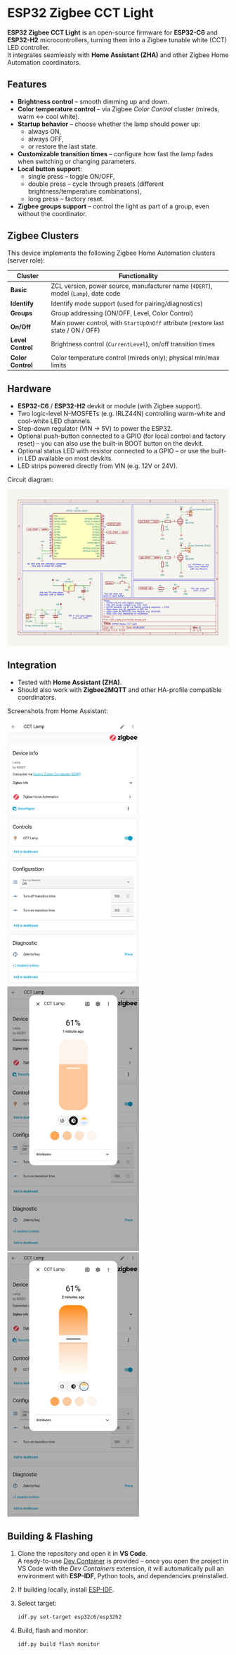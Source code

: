 # ESP32 Zigbee CCT Light
**ESP32 Zigbee CCT Light** is an open-source firmware for **ESP32-C6** and **ESP32-H2** microcontrollers, turning them into a Zigbee tunable white (CCT) LED controller.  
It integrates seamlessly with **Home Assistant (ZHA)** and other Zigbee Home Automation coordinators.

## Features
- **Brightness control** – smooth dimming up and down.
- **Color temperature control** – via Zigbee *Color Control* cluster (mireds, warm <-> cool white).
- **Startup behavior** – choose whether the lamp should power up:
  - always ON,
  - always OFF,
  - or restore the last state.
- **Customizable transition times** – configure how fast the lamp fades when switching or changing parameters.
- **Local button support**:
  - single press – toggle ON/OFF,
  - double press – cycle through presets (different brightness/temperature combinations),
  - long press – factory reset.
- **Zigbee groups support** – control the light as part of a group, even without the coordinator.

## Zigbee Clusters
This device implements the following Zigbee Home Automation clusters (server role):

| Cluster         | Functionality                                                                 |
|-----------------|-------------------------------------------------------------------------------|
| **Basic**       | ZCL version, power source, manufacturer name (`4DERT`), model (`Lamp`), date code |
| **Identify**    | Identify mode support (used for pairing/diagnostics)                         |
| **Groups**      | Group addressing (ON/OFF, Level, Color Control)                              |
| **On/Off**      | Main power control, with `StartUpOnOff` attribute (restore last state / ON / OFF) |
| **Level Control** | Brightness control (`CurrentLevel`), on/off transition times                |
| **Color Control** | Color temperature control (mireds only); physical min/max limits            |

## Hardware
- **ESP32-C6** / **ESP32-H2** devkit or module (with Zigbee support).
- Two logic-level N-MOSFETs (e.g. IRLZ44N) controlling warm-white and cool-white LED channels.  
- Step-down regulator (VIN → 5V) to power the ESP32.  
- Optional push-button connected to a GPIO (for local control and factory reset) – you can also use the built-in BOOT button on the devkit.  
- Optional status LED with resistor connected to a GPIO – or use the built-in LED available on most devkits.  
- LED strips powered directly from VIN (e.g. 12V or 24V).  

Circuit diagram:

<img src="images/schematic.png" alt="KiCad schematic" width="600"/>

## Integration
- Tested with **Home Assistant (ZHA)**.
- Should also work with **Zigbee2MQTT** and other HA-profile compatible coordinators.

Screenshots from Home Assistant:

<img src="images/image_1.png" alt="drawing" width="300"/>
<img src="images/image_2.png" alt="drawing" width="300"/>
<img src="images/image_3.png" alt="drawing" width="300"/>

## Building & Flashing
1. Clone the repository and open it in **VS Code**.  
   A ready-to-use [Dev Container](https://code.visualstudio.com/docs/devcontainers/containers) is provided – once you open the project in VS Code with the *Dev Containers* extension, it will automatically pull an environment with **ESP-IDF**, Python tools, and dependencies preinstalled.  

2. If building locally, install [ESP-IDF](https://docs.espressif.com/projects/esp-idf/en/latest/esp32c6/get-started/).  

3. Select target:
    ```bash
    idf.py set-target esp32c6/esp32h2
    ```

4. Build, flash and monitor:
    ``` bash
    idf.py build flash monitor
    ```